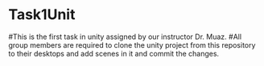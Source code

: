 # Task1Unit
#This is the first task in unity assigned by our instructor Dr. Muaz.
#All group members are required to clone the unity project from this repository to their desktops and add scenes in it and commit the changes.
